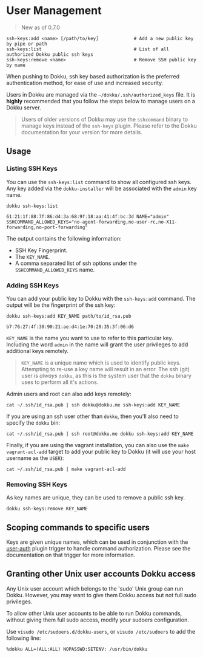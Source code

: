 # User Management

> New as of 0.7.0

```
ssh-keys:add <name> [/path/to/key]             # Add a new public key by pipe or path
ssh-keys:list                                  # List of all authorized Dokku public ssh keys
ssh-keys:remove <name>                         # Remove SSH public key by name
```

When pushing to Dokku, ssh key based authorization is the preferred authentication method, for ease of use and increased security.

Users in Dokku are managed via the `~/dokku/.ssh/authorized_keys` file. It is **highly** recommended that you follow the steps below to manage users on a Dokku server.

> Users of older versions of Dokku may use the `sshcommand` binary to manage keys instead of the `ssh-keys` plugin. Please refer to the Dokku documentation for your version for more details.

## Usage

### Listing SSH Keys

You can use the `ssh-keys:list` command to show all configured ssh keys. Any key added via the `dokku-installer` will be associated with the `admin` key name.

```shell
dokku ssh-keys:list
```

```
61:21:1f:88:7f:86:d4:3a:68:9f:18:aa:41:4f:bc:3d NAME="admin" SSHCOMMAND_ALLOWED_KEYS="no-agent-forwarding,no-user-rc,no-X11-forwarding,no-port-forwarding"
```

The output contains the following information:

- SSH Key Fingerprint.
- The `KEY_NAME`.
- A comma separated list of ssh options under the `SSHCOMMAND_ALLOWED_KEYS` name.

### Adding SSH Keys

You can add your public key to Dokku with the `ssh-keys:add` command. The output will be the fingerprint of the ssh key:

```shell
dokku ssh-keys:add KEY_NAME path/to/id_rsa.pub
```

```
b7:76:27:4f:30:90:21:ae:d4:1e:70:20:35:3f:06:d6
```

`KEY_NAME` is the name you want to use to refer to this particular key. Including the word `admin` in the name will grant the user privileges to add additional keys remotely.

> `KEY_NAME` is a unique name which is used to identify public keys. Attempting to re-use a key name will result in an error. The ssh (git) user is *always* `dokku`, as this is the system user that the `dokku` binary uses to perform all it's actions.

Admin users and root can also add keys remotely:

```shell
cat ~/.ssh/id_rsa.pub | ssh dokku@dokku.me ssh-keys:add KEY_NAME
```

If you are using an ssh user other than `dokku`, then you'll also need to specify the `dokku` bin:

```shell
cat ~/.ssh/id_rsa.pub | ssh root@dokku.me dokku ssh-keys:add KEY_NAME
```


Finally, if you are using the vagrant installation, you can also use the `make vagrant-acl-add` target to add your public key to Dokku (it will use your host username as the `USER`):

```shell
cat ~/.ssh/id_rsa.pub | make vagrant-acl-add
```

### Removing SSH Keys

As key names are unique, they can be used to remove a public ssh key.

```SHELL
dokku ssh-keys:remove KEY_NAME
```

## Scoping commands to specific users

Keys are given unique names, which can be used in conjunction with the [user-auth](/docs/development/plugin-triggers.md#user-auth) plugin trigger to handle command authorization. Please see the documentation on that trigger for more information.

## Granting other Unix user accounts Dokku access

Any Unix user account which belongs to the 'sudo' Unix group can run Dokku.  However, you may want to give them Dokku access but not full sudo privileges.

To allow other Unix user accounts to be able to run Dokku commands, without giving them full sudo access, modify your sudoers configuration.

Use `visudo /etc/sudoers.d/dokku-users`, or `visudo /etc/sudoers` to add the following line:

```
%dokku ALL=(ALL:ALL) NOPASSWD:SETENV: /usr/bin/dokku
```

